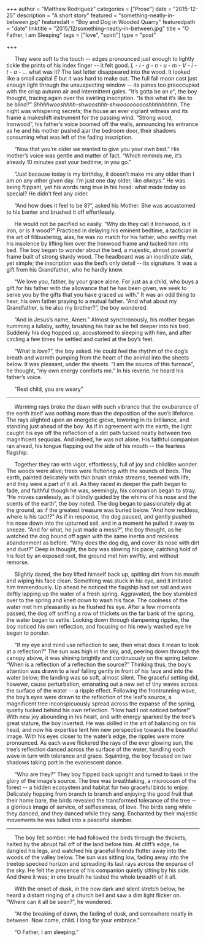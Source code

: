 +++
author = "Matthew Rodriguez"
categories = ["Prose"]
date = "2015-12-25"
description = "A short story"
featured = "something-neatly-in-between.jpg"
featuredalt = "Boy and Dog in Wooded Quarry"
featuredpath = "date"
linktitle = "2015/12/something-neatly-in-between.jpg"
title = "O Father, I am Sleeping"
tags = ["love", "spirit"]
type = "post"

+++

&ensp;&ensp;&ensp;They were soft to the touch -- edges pronounced just enough to lightly tickle the prints of his index finger -- it felt good.  *L - i - g - n - u - m - V - i - t - a -* … what was it?  The last letter disappeared into the wood.  It looked like a small capital *E* but it was hard to make out.  The full fall moon cast just enough light through the unsuspecting window -- its panes too preoccupied with the crisp autumn air and intermittent gales.  "It’s gotta be an *e*", the boy thought, tracing again over the swirling inscription.  “Is this what it’s like to be blind?”  *Shhhhwooshhhh-shwooshhh-shwooooooooshhhhhhhhh*.  The night was whispering secrets; the house an ever vigilant witness and its frame a makeshift instrument for the passing wind.  “Strong wood, Ironwood”, his father’s voice boomed off the walls, announcing his entrance as he and his mother pushed ajar the bedroom door, their shadows consuming what was left of the fading inscription.

&ensp;&ensp;&ensp;“Now that you’re older we wanted to give you your own bed.”  His mother’s voice was gentle and matter of fact.  “Which reminds me, it’s already 10 minutes past your bedtime; in you go.”

&ensp;&ensp;&ensp;“Just because today is my birthday, it doesn’t make me any older than I am on any other given day.  I’m just one day older, like *always*.”  He was being flippant, yet his words rang true in his head: what made today so special?  He didn’t feel any older.

&ensp;&ensp;&ensp;“And how does it feel to be 8?”, asked his Mother.  She was accustomed to his banter and brushed it off effortlessly.

&ensp;&ensp;&ensp;He would not be pacified so easily.  “Why do they call it Ironwood, is it iron, or is it wood?”  Practiced in delaying his eminent bedtime, a tactician in the art of filibustering, alas, he was no match for his father, who swiftly met his insolence by lifting him over the Ironwood frame and tucked him into bed.  The boy began to wonder about the bed, a majestic, almost powerful frame built of strong sturdy wood.  The headboard was an inordinate slab, yet simple; the inscription was the bed’s only detail -- its signature.  It was a gift from his Grandfather, who he hardly knew.

&ensp;&ensp;&ensp;“We love you, father, by your grace alone.  For just as a child, who buys a gift for his father with the allowance that he has been given, we seek to serve you by the gifts that you have graced us with.”  It was an odd thing to hear, his own father praying to a mutual father.  “And what about my Grandfather, is he also my brother?”, the boy wondered.

&ensp;&ensp;&ensp;“And in Jesus’s name, Amen.”  Almost synchronously, his mother began humming a lullaby, softly, brushing his hair as he fell deeper into his bed.  Suddenly his dog hopped up, accustomed to sleeping with him, and after circling a few times he settled and curled at the boy’s feet.


&ensp;&ensp;&ensp;“What is *love*?”, the boy asked.  He could feel the rhythm of the dog’s breath and warmth pumping from the heart of the animal into the sheets below.  It was pleasant, under the sheets.  “I am the source of this furnace”, he thought, “my own energy comforts me.”  In his reverie, he heard his father’s voice.  

&ensp;&ensp;&ensp;"Rest child, you are weary"

*  *  *

&ensp;&ensp;&ensp;Warming rays broke the dawn with such vibrance that the exuberance of the earth itself was nothing more than the deposition of the *sun’s* lifeforce.  The rays alighted upon an energetic grove, towering in its brilliance, and standing just ahead of the boy.  As if in agreement with the earth, the light caught his eye off the reflection of a dirt path tucked neatly between two magnificent sequoias.  And indeed, he was not alone.  His faithful companion ran ahead, his tongue flapping out the side of his mouth -- the fearless flagship.

&ensp;&ensp;&ensp;Together they ran with vigor, effortlessly, full of joy and childlike wonder.  The woods were alive; trees were fluttering with the sounds of birds.  The earth, painted delicately with thin brush stroke streams, teemed with life, and they were a part of it all.  As they raced in deeper the path began to fade, and faithful though he was, seemingly, his companion began to stray.  “He moves carelessly, as if blindly guided by the whims of his nose and the scents of the earth”, the boy noted.  The dog began to passionately dig at the ground, as if the greatest treasure was buried below.  “And how reckless, where is his tact!?”  As if in response, the dog paused, and gently pushed his nose down into the upturned soil,  and in a moment he pulled it away to sneeze.  “And for what, he just made a mess?”, the boy thought, as he watched the dog bound off again with the same inertia and reckless abandonment as before.  “Why does the dog dig, and cover its nose with dirt and dust?”  Deep in thought, the boy was slowing his pace; catching hold of his foot by an exposed root, the ground met him swiftly, and without remorse.

&ensp;&ensp;&ensp;Slightly dazed, the boy lifted himself back up, spitting dirt from his mouth and wiping his face clean.  Something was stuck in his eye, and it irritated him tremendously.  Up ahead he noticed the flagship had set sail and was deftly lapping up the water of a fresh spring.  Aggravated, the boy stumbled over to the spring and knelt down to wash his face.  The coolness of the water met him pleasantly as he flushed his eye.  After a few moments passed, the dog off sniffing a row of thickets on the far bank of the spring, the water began to settle.  Looking down through dampening ripples, the boy noticed his own reflection, and focusing on his newly washed eye he began to ponder.

&ensp;&ensp;&ensp;“If my eye and mind use reflection to see, then what does it mean to look at a reflection?”  The sun was high in the sky, and, peering down through the canopy above, it was shining brightly and continuously on the spring below.  “When is a reflection of a reflection the source?”  Thinking thus, the boy’s attention was drawn to a leaf falling gently in front of his face and into the water below; the landing was so soft, almost silent.  The graceful setting did, however, cause perturbation, emanating out a new set of tiny waves across the surface of the water -- a ripple effect.  Following the frontrunning wave, the boy’s eyes were drawn to the reflection of the leaf’s source, a magnificent tree inconspicuously spread across the expanse of the spring, quietly tucked behind his own reflection.  “How had I not noticed before!”  With new joy abounding in his heart, and with energy sparked by the tree’s great stature, the boy inverted.  He was skilled in the art of balancing on his head, and now his expertise lent him new perspective towards the beautiful image.  With his eyes closer to the water’s edge, the ripples were more pronounced.  As each wave flickered the rays of the ever glowing sun, the tree’s reflection danced across the surface of the water, handling each wave in turn with tolerance and grace.  Squinting, the boy focused on two shadows taking part in the evanescent dance.

&ensp;&ensp;&ensp;“Who are they?”  They boy flipped back upright and turned to bask in the glory of the image’s source.  The tree was breathtaking, a microcosm of the forest -- a hidden ecosystem and habitat for two graceful birds to enjoy.  Delicately hopping from branch to branch and enjoying the good fruit that their home bare, the birds revealed the transformed tolerance of the tree -- a glorious image of service, of selflessness, of love.  The birds sang while they danced, and they danced while they sang.  Enchanted by their majestic movements he was lulled into a peaceful slumber.

*  *  *

&ensp;&ensp;&ensp;The boy felt somber.  He had followed the birds through the thickets, halted by the abrupt fall off of the land before him.  At cliff’s edge, he dangled his legs, and watched his graceful friends flutter away into the woods of the valley below.  The sun was sitting low, fading away into the treetop specked horizon and spreading its last rays across the expanse of the sky.  He felt the presence of his companion quietly sitting by his side.  And there it was; in one breath he tasted the whole breadth of it all.

&ensp;&ensp;&ensp;With the onset of dusk, in the now dark and silent stretch below, he heard a distant ringing of a church bell and saw a dim light flicker on.  “Where can it all be seen?”, he wondered.

&ensp;&ensp;&ensp;“At the breaking of dawn, the fading of dusk, and somewhere neatly in between.  Now come, child.  I long for your embrace.”

&ensp;&ensp;&ensp;“O Father, I am sleeping.”
